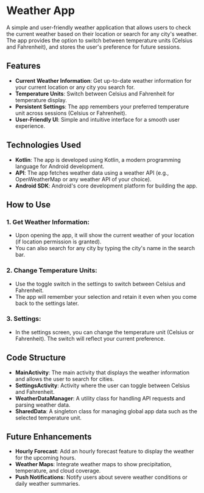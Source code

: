 # Weather App

A simple and user-friendly weather application that allows users to check the current weather based on their location or search for any city's weather. The app provides the option to switch between temperature units (Celsius and Fahrenheit), and stores the user's preference for future sessions.

## Features

- **Current Weather Information**: Get up-to-date weather information for your current location or any city you search for.
- **Temperature Units**: Switch between Celsius and Fahrenheit for temperature display.
- **Persistent Settings**: The app remembers your preferred temperature unit across sessions (Celsius or Fahrenheit).
- **User-Friendly UI**: Simple and intuitive interface for a smooth user experience.

## Technologies Used

- **Kotlin**: The app is developed using Kotlin, a modern programming language for Android development.
- **API**: The app fetches weather data using a weather API (e.g., OpenWeatherMap or any weather API of your choice).
- **Android SDK**: Android's core development platform for building the app.

## How to Use

### 1. Get Weather Information:
- Upon opening the app, it will show the current weather of your location (if location permission is granted).
- You can also search for any city by typing the city's name in the search bar.

### 2. Change Temperature Units:
- Use the toggle switch in the settings to switch between Celsius and Fahrenheit.
- The app will remember your selection and retain it even when you come back to the settings later.

### 3. Settings:
- In the settings screen, you can change the temperature unit (Celsius or Fahrenheit). The switch will reflect your current preference.

## Code Structure

- **MainActivity**: The main activity that displays the weather information and allows the user to search for cities.
- **SettingsActivity**: Activity where the user can toggle between Celsius and Fahrenheit.
- **WeatherDataManager**: A utility class for handling API requests and parsing weather data.
- **SharedData**: A singleton class for managing global app data such as the selected temperature unit.

## Future Enhancements

- **Hourly Forecast**: Add an hourly forecast feature to display the weather for the upcoming hours.
- **Weather Maps**: Integrate weather maps to show precipitation, temperature, and cloud coverage.
- **Push Notifications**: Notify users about severe weather conditions or daily weather summaries.
